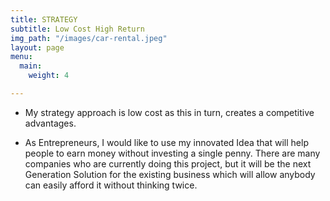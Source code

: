 ```yaml
---
title: STRATEGY
subtitle: Low Cost High Return
img_path: "/images/car-rental.jpeg"
layout: page
menu:
  main:
    weight: 4

---
```

* My strategy approach is low cost as this in turn, creates a competitive advantages.


*  As Entrepreneurs, I would like to use my innovated Idea that will help people to earn money without investing a single penny. There are many companies who are currently doing this project, but it will be the next Generation Solution for the existing business which will allow anybody can easily afford it without thinking twice.